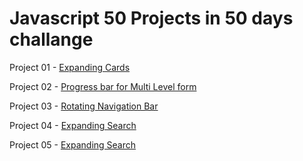 # Javascript 50 Projects in 50 days challange 

Project 01 - [Expanding Cards](https://atom1k-ex.github.io/50Projects-Javascript/expanding-cards/)

Project 02 - [Progress bar for Multi Level form ](https://atom1k-ex.github.io/50Projects-Javascript/multilevel_form/)

Project 03 - [Rotating Navigation Bar ](https://atom1k-ex.github.io/50Projects-Javascript/rotatenav/)

Project 04 - [Expanding Search ](https://atom1k-ex.github.io/50Projects-Javascript/expandingsearch/)

Project 05 - [Expanding Search ](https://atom1k-ex.github.io/50Projects-Javascript/blurryload/)

